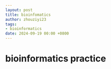 ```yaml
---
layout: post
title: bioinfomatics
author: zhouziyi23
tags:
- bioinformatics
date: 2024-09-19 00:00 +0800
---
```



# bioinformatics practice
